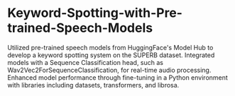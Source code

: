 # Keyword-Spotting-with-Pre-trained-Speech-Models
Utilized pre-trained speech models from HuggingFace's Model Hub to develop a keyword spotting system on the SUPERB dataset. Integrated models with a Sequence Classification head, such as Wav2Vec2ForSequenceClassification, for real-time audio processing. Enhanced model performance through fine-tuning in a Python environment with libraries including datasets, transformers, and librosa.
